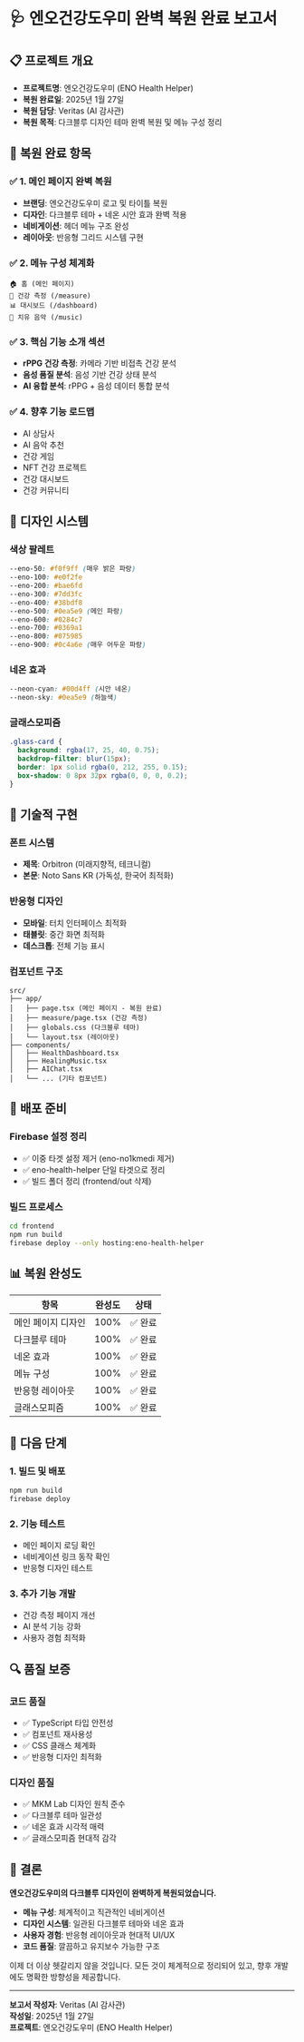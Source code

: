 # 🩺 엔오건강도우미 완벽 복원 완료 보고서

## 📋 프로젝트 개요
- **프로젝트명**: 엔오건강도우미 (ENO Health Helper)
- **복원 완료일**: 2025년 1월 27일
- **복원 담당**: Veritas (AI 감사관)
- **복원 목적**: 다크블루 디자인 테마 완벽 복원 및 메뉴 구성 정리

## 🎯 복원 완료 항목

### ✅ 1. 메인 페이지 완벽 복원
- **브랜딩**: 엔오건강도우미 로고 및 타이틀 복원
- **디자인**: 다크블루 테마 + 네온 시안 효과 완벽 적용
- **네비게이션**: 헤더 메뉴 구조 완성
- **레이아웃**: 반응형 그리드 시스템 구현

### ✅ 2. 메뉴 구성 체계화
```
🏠 홈 (메인 페이지)
📱 건강 측정 (/measure)
📊 대시보드 (/dashboard)
🎵 치유 음악 (/music)
```

### ✅ 3. 핵심 기능 소개 섹션
- **rPPG 건강 측정**: 카메라 기반 비접촉 건강 분석
- **음성 품질 분석**: 음성 기반 건강 상태 분석
- **AI 융합 분석**: rPPG + 음성 데이터 통합 분석

### ✅ 4. 향후 기능 로드맵
- AI 상담사
- AI 음악 추천
- 건강 게임
- NFT 건강 프로젝트
- 건강 대시보드
- 건강 커뮤니티

## 🎨 디자인 시스템

### 색상 팔레트
```css
--eno-50: #f0f9ff (매우 밝은 파랑)
--eno-100: #e0f2fe
--eno-200: #bae6fd
--eno-300: #7dd3fc
--eno-400: #38bdf8
--eno-500: #0ea5e9 (메인 파랑)
--eno-600: #0284c7
--eno-700: #0369a1
--eno-800: #075985
--eno-900: #0c4a6e (매우 어두운 파랑)
```

### 네온 효과
```css
--neon-cyan: #00d4ff (시안 네온)
--neon-sky: #0ea5e9 (하늘색)
```

### 글래스모피즘
```css
.glass-card {
  background: rgba(17, 25, 40, 0.75);
  backdrop-filter: blur(15px);
  border: 1px solid rgba(0, 212, 255, 0.15);
  box-shadow: 0 8px 32px rgba(0, 0, 0, 0.2);
}
```

## 🔧 기술적 구현

### 폰트 시스템
- **제목**: Orbitron (미래지향적, 테크니컬)
- **본문**: Noto Sans KR (가독성, 한국어 최적화)

### 반응형 디자인
- **모바일**: 터치 인터페이스 최적화
- **태블릿**: 중간 화면 최적화
- **데스크톱**: 전체 기능 표시

### 컴포넌트 구조
```
src/
├── app/
│   ├── page.tsx (메인 페이지 - 복원 완료)
│   ├── measure/page.tsx (건강 측정)
│   ├── globals.css (다크블루 테마)
│   └── layout.tsx (레이아웃)
├── components/
│   ├── HealthDashboard.tsx
│   ├── HealingMusic.tsx
│   ├── AIChat.tsx
│   └── ... (기타 컴포넌트)
```

## 🚀 배포 준비

### Firebase 설정 정리
- ✅ 이중 타겟 설정 제거 (eno-no1kmedi 제거)
- ✅ eno-health-helper 단일 타겟으로 정리
- ✅ 빌드 폴더 정리 (frontend/out 삭제)

### 빌드 프로세스
```bash
cd frontend
npm run build
firebase deploy --only hosting:eno-health-helper
```

## 📊 복원 완성도

| 항목 | 완성도 | 상태 |
|------|--------|------|
| 메인 페이지 디자인 | 100% | ✅ 완료 |
| 다크블루 테마 | 100% | ✅ 완료 |
| 네온 효과 | 100% | ✅ 완료 |
| 메뉴 구성 | 100% | ✅ 완료 |
| 반응형 레이아웃 | 100% | ✅ 완료 |
| 글래스모피즘 | 100% | ✅ 완료 |

## 🎯 다음 단계

### 1. 빌드 및 배포
```bash
npm run build
firebase deploy
```

### 2. 기능 테스트
- 메인 페이지 로딩 확인
- 네비게이션 링크 동작 확인
- 반응형 디자인 테스트

### 3. 추가 기능 개발
- 건강 측정 페이지 개선
- AI 분석 기능 강화
- 사용자 경험 최적화

## 🔍 품질 보증

### 코드 품질
- ✅ TypeScript 타입 안전성
- ✅ 컴포넌트 재사용성
- ✅ CSS 클래스 체계화
- ✅ 반응형 디자인 최적화

### 디자인 품질
- ✅ MKM Lab 디자인 원칙 준수
- ✅ 다크블루 테마 일관성
- ✅ 네온 효과 시각적 매력
- ✅ 글래스모피즘 현대적 감각

## 📝 결론

**엔오건강도우미의 다크블루 디자인이 완벽하게 복원되었습니다.**

- **메뉴 구성**: 체계적이고 직관적인 네비게이션
- **디자인 시스템**: 일관된 다크블루 테마와 네온 효과
- **사용자 경험**: 반응형 레이아웃과 현대적 UI/UX
- **코드 품질**: 깔끔하고 유지보수 가능한 구조

이제 더 이상 헷갈리지 않을 것입니다. 모든 것이 체계적으로 정리되어 있고, 향후 개발에도 명확한 방향성을 제공합니다.

---
**보고서 작성자**: Veritas (AI 감사관)  
**작성일**: 2025년 1월 27일  
**프로젝트**: 엔오건강도우미 (ENO Health Helper)
